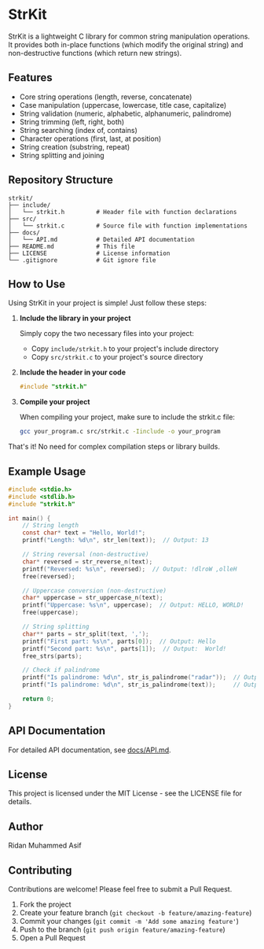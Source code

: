 # StrKit

StrKit is a lightweight C library for common string manipulation operations. It provides both in-place functions (which modify the original string) and non-destructive functions (which return new strings).

## Features

- Core string operations (length, reverse, concatenate)
- Case manipulation (uppercase, lowercase, title case, capitalize)
- String validation (numeric, alphabetic, alphanumeric, palindrome)
- String trimming (left, right, both)
- String searching (index of, contains)
- Character operations (first, last, at position)
- String creation (substring, repeat)
- String splitting and joining

## Repository Structure

```
strkit/
├── include/
│   └── strkit.h         # Header file with function declarations
├── src/
│   └── strkit.c         # Source file with function implementations
├── docs/
│   └── API.md           # Detailed API documentation
├── README.md            # This file
├── LICENSE              # License information
└── .gitignore           # Git ignore file
```

## How to Use

Using StrKit in your project is simple! Just follow these steps:

1. **Include the library in your project**

   Simply copy the two necessary files into your project:

   - Copy `include/strkit.h` to your project's include directory
   - Copy `src/strkit.c` to your project's source directory

2. **Include the header in your code**

   ```c
   #include "strkit.h"
   ```

3. **Compile your project**

   When compiling your project, make sure to include the strkit.c file:

   ```bash
   gcc your_program.c src/strkit.c -Iinclude -o your_program
   ```

That's it! No need for complex compilation steps or library builds.

## Example Usage

```c
#include <stdio.h>
#include <stdlib.h>
#include "strkit.h"

int main() {
    // String length
    const char* text = "Hello, World!";
    printf("Length: %d\n", str_len(text));  // Output: 13

    // String reversal (non-destructive)
    char* reversed = str_reverse_n(text);
    printf("Reversed: %s\n", reversed);  // Output: !dlroW ,olleH
    free(reversed);

    // Uppercase conversion (non-destructive)
    char* uppercase = str_uppercase_n(text);
    printf("Uppercase: %s\n", uppercase);  // Output: HELLO, WORLD!
    free(uppercase);

    // String splitting
    char** parts = str_split(text, ',');
    printf("First part: %s\n", parts[0]);  // Output: Hello
    printf("Second part: %s\n", parts[1]);  // Output:  World!
    free_strs(parts);

    // Check if palindrome
    printf("Is palindrome: %d\n", str_is_palindrome("radar"));  // Output: 1
    printf("Is palindrome: %d\n", str_is_palindrome(text));     // Output: 0

    return 0;
}
```

## API Documentation

For detailed API documentation, see [docs/API.md](docs/API.md).

## License

This project is licensed under the MIT License - see the LICENSE file for details.

## Author

Ridan Muhammed Asif

## Contributing

Contributions are welcome! Please feel free to submit a Pull Request.

1. Fork the project
2. Create your feature branch (`git checkout -b feature/amazing-feature`)
3. Commit your changes (`git commit -m 'Add some amazing feature'`)
4. Push to the branch (`git push origin feature/amazing-feature`)
5. Open a Pull Request
